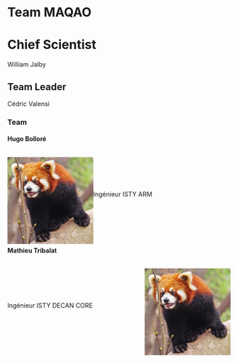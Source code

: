 # Team MAQAO

# Chief Scientist

William Jalby

## Team Leader

Cédric Valensi

### Team

#### Hugo Bolloré

<p style="float:left;margin-bottom:0">
  <img src="panda-roux-small.png" alt="Red panda" title="Cute and like apples!" />
</p>
<p style="line-height:196px;">
  Ingénieur ISTY
  ARM
</p>

#### Mathieu Tribalat

<p style="float:right;margin-bottom:0">
  <img src="panda-roux-small.png" alt="Red panda" title="Cute but psycho!" />
</p>
<p style="line-height:196px;">
  Ingénieur ISTY
  DECAN
  CORE
</p>

